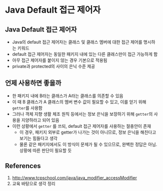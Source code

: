 # Java Default 접근 제어자

## Java Default 접근 제어자

- Java의 default 접근 제어자는 클래스 및 클래스 멤버에 대한 접근 제어를 명시하는 키워드
- default 접근 제어자는 동일한 패키지 내에 있는 다른 클래스만이 접근 가능하게 함
- 아무 접근 제어자를 붙이지 않는 경우 기본으로 적용됨
- private과 protected의 사이의 은닉 수준 제공

## 언제 사용하면 좋을까

- 한 패키지 내에 B라는 클래스가 A라는 클래스를 의존할 수 있음
- 이 때 B 클래스가 A 클래스의 멤버 변수 값이 필요할 수 있고, 이를 얻기 위해 `getter`를 사용함
- 그러나 객체 지향 생활 체조 원칙 등에서는 정보 은닉을 보장하기 위해 `getter`의 사용을 지양하라고 되어 있음
- 이런 상황에서 `getter` 를 쓰되, default 접근 제어자를 사용하는 절충안이 존재
  - 이 경우, 패키지 외부로 getter가 나가는 것이 아니므로, 정보 은닉을 해친다고 보기는 힘들다고 생각
  - 물론 같은 패키지에서도 이 방식이 문제가 될 수 있으므로, 완벽한 정답은 아님. 상황에 따른 판단이 필요할 듯

## References

1. http://www.tcpschool.com/java/java_modifier_accessModifier
2. 교육 바탕으로 생각 정리
